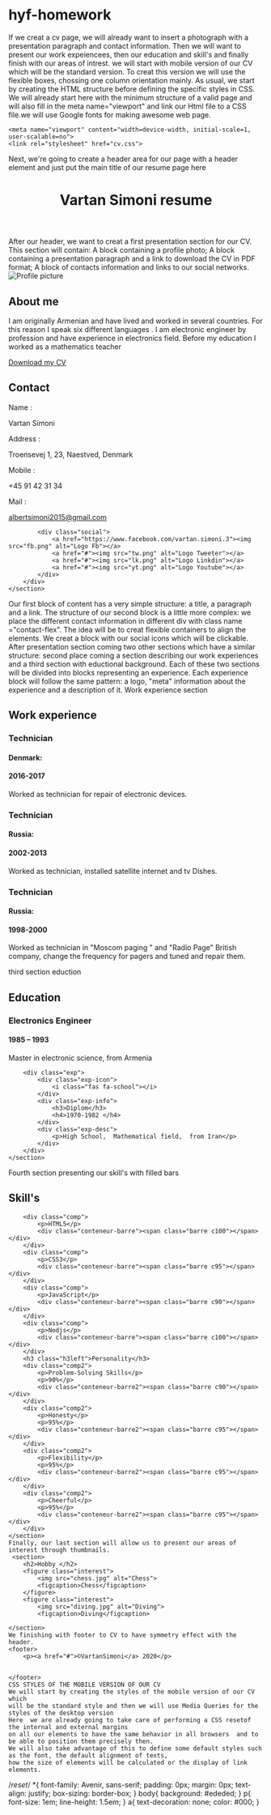 # hyf-homework
If we creat a cv page, we will already want to insert a photograph with a presentation paragraph and contact information.
Then we will want to present our work expeiencees, then our education and skill's and finally finish with our areas of intrest.
we will start with mobile version of our CV which  will be the standard version. To creat this version we will use the flexible boxes, chossing one column orientation mainly.
As usual, we start by creating the HTML structure before defining the specific styles in CSS.
We will already start here with the minimum structure of a valid page and will also fill in the meta name="viewport" and link our Html file to a CSS file.we will use
Google fonts for making awesome web page.
<html>
<head>
    <meta http-equiv="Content-Type" content="text/html; charset=UTF-8">
    <title>Vartan  Simoni Resume</title>
     <!-- Google Fonts-->
   <script src= "https://kit.fontawesome.com/6ef55de7e7.js"></script>
    
    <meta name="viewport" content="width=device-width, initial-scale=1, user-scalable=no">
    <link rel="stylesheet" href="cv.css">
</head>
Next, we're going to create a header  area for our page with a header element and just put the main title of our resume page here
<body>
    <header >
        <h1>Vartan Simoni resume</h1>
         </header>
After our header, we want  to creat a first presentation section for our CV. This section will contain:
A block containing a profile photo;
A block containing a presentation paragraph and a link to download the CV in PDF format;
A block of contacts information and links to our social networks.
 <section>
        <div class="photo">
            <img src="cv-profil.jpg" alt="Profile picture">
        </div>
        <div class="pres">
            <h2>About me</h2>
            <p>I am originally Armenian and have lived and worked in several countries. For this reason I speak six different languages .
                 I am electronic engineer by profession and have experience  in electronics field. Before my education I worked as a mathematics teacher</p>
            <a href="Resume.pdf" download>Download my CV</a>
        </div>
        <div class="contact">
            <h2>Contact</h2>
            <div class="contact-flex">
                <p>Name : </p>
                <p>Vartan Simoni</p>
            </div>
            <div class="contact-flex">
                <p>Address : </p>
                <p>Troensevej 1, 23, Naestved, Denmark</p>
            </div>
            <div class="contact-flex">
                <p>Mobile :</p>
                <p>+45 91 42 31 34</p>
            </div>
            <div class="contact-flex">
                <p>Mail : </p>
                <p><a href="mailto:albertsimoni2015@gmail.com">albertsimoni2015@gmail.com</a></p>
            </div>

            <div class="social">
                <a href="https://www.facebook.com/vartan.simoni.3"><img src="fb.png" alt="Logo Fb"></a>
                <a href="#"><img src="tw.png" alt="Logo Tweeter"></a>
                <a href="#"><img src="lk.png" alt="Logo Linkdin"></a>
                <a href="#"><img src="yt.png" alt="Logo Youtube"></a>
            </div>
        </div>
    </section>

Our first block of content has a very simple structure: a title, a paragraph and a link.
The structure of our second block is a little more complex: we place the different contact information in different div with 
class  name ="contact-flex". The idea will be to creat flexible containers to align the elements.
We creat a block with our social icons which will be clickable.
After presentation section coming two other sections which have a similar structure:
second place coming a section describing our work experiences and a third section with eductional background.
Each of these two sections will be divided into blocks representing an experience.
Each experience block will follow the same pattern: a   logo, "meta" information about the experience and a description of it.
Work experience section
<section>
        <h2>Work experience </h2>
        <div class="exp">
            <div class="exp-icon">
                <i class="far fa-building"></i>
            </div>
            <div class="exp-info">
                <h3>Technician</h3>
                <h4>Denmark:</h4>
                <h4>2016-2017</h4>
            </div>
            <div class="exp-desc">
                <p>Worked as technician for repair of electronic devices.</p>
            </div>
        </div>
        <div class="exp">
            <div class="exp-icon">
                <i class="fas fa-laptop-house"></i>
            </div>
            <div class="exp-info">
                <h3>Technician</h3>
                <h4>Russia:</h4>
                <h4>2002-2013</h4>
            </div>
            <div class="exp-desc">
                <p>Worked  as  technician,  installed satellite internet  and  tv Dishes.</p>
            </div>
        </div>
        <div class="exp">
            <div class="exp-icon">
                <i class="fas fa-cogs"></i>
            </div>
            <div class="exp-info">
                <h3>Technician</h3>
                <h4>Russia:</h4>
                <h4>1998-2000</h4>
            </div>
            <div class="exp-desc">
                <p>Worked  as technician  in "Moscom paging "   and   "Radio Page" British company, 
                     change the frequency for pagers and tuned and repair them.</p>
            </div>
        </div>
    </section>
    third section eduction
     <section>
        <h2>Education</h2>
        <div class="exp">
            <div class="exp-icon">
                <i class="fas fa-university"></i>
            </div>
            <div class="exp-info">
                <h3>Electronics Engineer </h3>
                <h4>1985 – 1993</h4>
            </div>
            <div class="exp-desc">
                <p>Master in electronic science,  from Armenia</p>
            </div>
        </div>
        
        <div class="exp">
            <div class="exp-icon">
                <i class="fas fa-school"></i>
            </div>
            <div class="exp-info">
                <h3>Diplom</h3>
                <h4>1970-1982 </h4>
            </div>
            <div class="exp-desc">
                <p>High School,  Mathematical field,  from Iran</p>
            </div>
        </div>
    </section>

Fourth section presenting our skill's with filled bars
 <section>
        <h2>Skill's</h2>
        
        <div class="comp">
            <p>HTML5</p>
            <div class="conteneur-barre"><span class="barre c100"></span></div>
        </div>
        <div class="comp">
            <p>CSS3</p>
            <div class="conteneur-barre"><span class="barre c95"></span></div>
        </div>
        <div class="comp">
            <p>JavaScript</p>
            <div class="conteneur-barre"><span class="barre c90"></span></div>
        </div>
        <div class="comp">
            <p>Nodjs</p>
            <div class="conteneur-barre"><span class="barre c100"></span></div>
        </div>
        <h3 class="h3left">Personality</h3>
        <div class="comp2">
            <p>Problem-Solving Skills</p>
            <p>90%</p>
            <div class="conteneur-barre2"><span class="barre c90"></span></div>
        </div>
        <div class="comp2">
            <p>Honesty</p>
            <p>95%</p>
            <div class="conteneur-barre2"><span class="barre c95"></span></div>
        </div>
        <div class="comp2">
            <p>Flexibility</p>
            <p>95%</p>
            <div class="conteneur-barre2"><span class="barre c95"></span></div>
        </div>
        <div class="comp2">
            <p>Cheerful</p>
            <p>95%</p>
            <div class="conteneur-barre2"><span class="barre c95"></span></div>
        </div>
    </section>
    Finally, our last section will allow us to present our areas of interest through thumbnails.
     <section>
        <h2>Hobby </h2>
        <figure class="interest">
            <img src="chess.jpg" alt="Chess">
            <figcaption>Chess</figcaption>
        </figure>
        <figure class="interest">
            <img src="diving.jpg" alt="Diving">
            <figcaption>Diving</figcaption>
       
    </section>
    We finishing with footer to CV to have symmetry effect with the header.
    <footer>
        <p><a href="#">©VartanSimoni</a> 2020</p>
        
    
    </footer>
    CSS STYLES OF THE MOBILE VERSION OF OUR CV
    We will start by creating the styles of the mobile version of our CV which
    will be the standard style and then we will use Media Queries for the styles of the desktop version
    Here  we are already going to take care of performing a CSS resetof the internal and external margins
    on all our elements to have the same behavior in all browsers  and to be able to position them precisely then.
    We will also take advantage of this to define some default styles such as the font, the default alignment of texts,
    how the size of elements will be calculated or the display of link elements.
    
/*reset*/
*{
    font-family: Avenir, sans-serif;
    padding: 0px;
    margin: 0px;
    text-align: justify;
    box-sizing: border-box;
}
body{
    background: #ededed;
}
p{
    font-size: 1em;
    line-height: 1.5em; 
}
a{
    text-decoration: none;
    color: #000;
}
